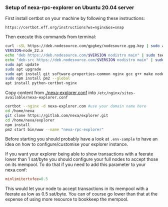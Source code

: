 ### Setup of nexa-rpc-explorer on Ubuntu 20.04 server

First install certbot on your machine by following these instructions:

    https://certbot.eff.org/instructions?ws=nginx&os=snap

Then execute this commands from terminal:

```bash
curl -sSL https://deb.nodesource.com/gpgkey/nodesource.gpg.key | sudo apt-key add -
VERSION=node_22.x
echo "deb https://deb.nodesource.com/$VERSION nodistro main" | sudo tee /etc/apt/sources.list.d/nodesource.list
echo "deb-src https://deb.nodesource.com/$VERSION nodistro main" | sudo tee -a /etc/apt/sources.list.d/nodesource.list
sudo apt update
sudo apt upgrade
sudo apt install git software-properties-common nginx gcc g++ make nodejs redis redis-server
sudo npm install pm2 --global
apt install python-certbot-nginx
```

Copy content from [./nexa-explorer.conf](./nexa-explorer.conf) into `/etc/nginx/sites-available/nexa-explorer.conf`


```bash
certbot --nginx -d nexa-explorer.com #use your domain name here
cd /home/nexa
git clone https://gitlab.com/nexa/explorer.git
cd /home/nexa/explorer
npm install
pm2 start bin/www --name "nexa-rpc-explorer"
```

Before starting you should probably have a look at `.env-sample` to have an idea on how to configure/customise
your explorer instance.

If you want your explorer being able to show transactions with a feerate lower than 1 sat/byte you should
configure your full nodes to accept those on its mempool. To do that if you need to add this parameter to your nexa.conf:


```ini
minlimitertxfee=0.5
```
This would let your node to accept transactions in its mempool with a feerate as low as 0.5 sat/byte.
You can of course go lower than that at the expense of using more resource to bookkeep the mempool.
